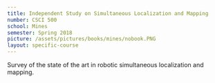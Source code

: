 ```yaml
---
title: Independent Study on Simultaneous Localization and Mapping
number: CSCI 500
school: Mines
semester: Spring 2018
picture: /assets/pictures/books/mines/nobook.PNG
layout: specific-course
---
```

Survey of the state of the art in robotic simultaneous localization and mapping. 
